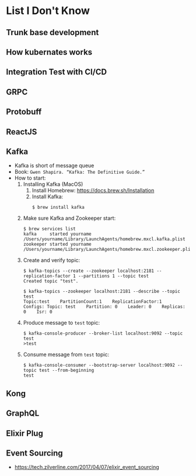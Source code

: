 # List I Don't Know

## Trunk base development

## How kubernates works

## Integration Test with CI/CD

## GRPC

## Protobuff

## ReactJS

## Kafka
- Kafka is short of message queue
- Book: `Gwen Shapira. “Kafka: The Definitive Guide.”`
- How to start:
  1. Installing Kafka (MacOS)
     1. Install Homebrew: https://docs.brew.sh/Installation
     2. Install Kafka:
        ```console
        $ brew install kafka
        ```
  2. Make sure Kafka and Zookeeper start:
        ```console
        $ brew services list
        kafka     started yourname /Users/yourname/Library/LaunchAgents/homebrew.mxcl.kafka.plist
        zookeeper started yourname /Users/yourname/Library/LaunchAgents/homebrew.mxcl.zookeeper.plist
        ```
  3. Create and verify topic:
        ```console
        $ kafka-topics --create --zookeeper localhost:2181 --replication-factor 1 --partitions 1 --topic test
        Created topic "test".
        ```
        ```console
        $ kafka-topics --zookeeper localhost:2181 --describe --topic test
        Topic:test    PartitionCount:1    ReplicationFactor:1    Configs: Topic: test    Partition: 0    Leader: 0    Replicas: 0    Isr: 0
        ```
  4. Produce message to `test` topic:
        ```console
        $ kafka-console-producer --broker-list localhost:9092 --topic test
        >test
        ```
  5. Consume message from `test` topic:
        ```console
        $ kafka-console-consumer --bootstrap-server localhost:9092 --topic test --from-beginning
        test
        ```

## Kong

## GraphQL

## Elixir Plug

## Event Sourcing
  - https://tech.zilverline.com/2017/04/07/elixir_event_sourcing
